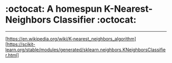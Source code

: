 # :octocat: A homespun K-Nearest-Neighbors Classifier :octocat:  
---  
[https://en.wikipedia.org/wiki/K-nearest_neighbors_algorithm]  
[https://scikit-learn.org/stable/modules/generated/sklearn.neighbors.KNeighborsClassifier.html]
